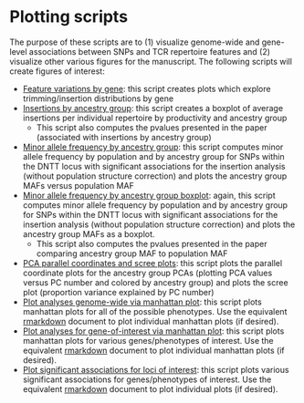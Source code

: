 # Plotting scripts

The purpose of these scripts are to (1) visualize genome-wide and gene-level associations between SNPs and TCR repertoire features and (2) visualize other various figures for the manuscript.
The following scripts will create figures of interest: 

* [Feature variations by gene](feature_by_gene_dist.R): this script creates plots which explore trimming/insertion distributions by gene
* [Insertions by ancestry group](insertions_by_race.R): this script creates a boxplot of average insertions per individual repertoire by productivity and ancestry group
    * This script also computes the pvalues presented in the paper (associated with insertions by ancestry group)
* [Minor allele frequency by ancestry group](maf_by_race.R): this script computes minor allele frequency by population and by ancestry group for SNPs within the DNTT locus with significant associations for the insertion analysis (without population structure correction) and plots the ancestry group MAFs versus population MAF
* [Minor allele frequency by ancestry group boxplot](maf_by_race_boxplot.R): again, this script computes minor allele frequency by population and by ancestry group for SNPs within the DNTT locus with significant associations for the insertion analysis (without population structure correction) and plots the ancestry group MAFs as a boxplot. 
    * This script also computes the pvalues presented in the paper comparing ancestry group MAF to population MAF
* [PCA parallel coordinates and scree plots](pca_plots.R): this script plots the parallel coordinate plots for the ancestry group PCAs (plotting PCA values versus PC number and colored by ancestry group) and plots the scree plot (proportion variance explained by PC number)
* [Plot analyses genome-wide via manhattan plot](plot_genome_wide.R): this script plots manhattan plots for all of the possible phenotypes. Use the equivalent [rmarkdown](plot_genome_wide.Rmd) document to plot individual manhattan plots (if desired).
* [Plot analyses for gene-of-interest via manhattan plot](plot_gene.R): this script plots manhattan plots for various genes/phenotypes of interest. Use the equivalent [rmarkdown](plot_gene.Rmd) document to plot individual manhattan plots (if desired).
* [Plot significant associations for loci of interest](plot_loci.R): this script plots various significant associations for genes/phenotypes of interest. Use the equivalent [rmarkdown](plot_loci.Rmd) document to plot individual plots (if desired).



